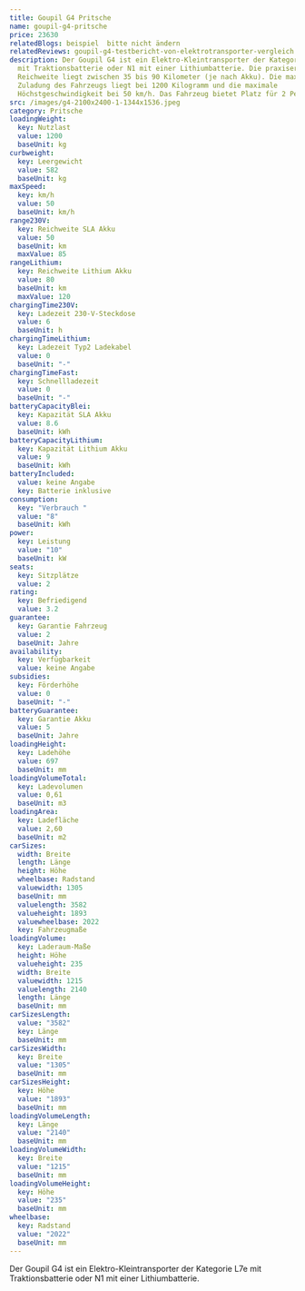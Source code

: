 ```yaml
---
title: Goupil G4 Pritsche
name: goupil-g4-pritsche
price: 23630
relatedBlogs: beispiel  bitte nicht ändern
relatedReviews: goupil-g4-testbericht-von-elektrotransporter-vergleich
description: Der Goupil G4 ist ein Elektro-Kleintransporter der Kategorie L7e
  mit Traktionsbatterie oder N1 mit einer Lithiumbatterie. Die praxiserprobte
  Reichweite liegt zwischen 35 bis 90 Kilometer (je nach Akku). Die maximale
  Zuladung des Fahrzeugs liegt bei 1200 Kilogramm und die maximale
  Höchstgeschwindigkeit bei 50 km/h. Das Fahrzeug bietet Platz für 2 Personen.
src: /images/g4-2100x2400-1-1344x1536.jpeg
category: Pritsche
loadingWeight:
  key: Nutzlast
  value: 1200
  baseUnit: kg
curbweight:
  key: Leergewicht
  value: 582
  baseUnit: kg
maxSpeed:
  key: km/h
  value: 50
  baseUnit: km/h
range230V:
  key: Reichweite SLA Akku
  value: 50
  baseUnit: km
  maxValue: 85
rangeLithium:
  key: Reichweite Lithium Akku
  value: 80
  baseUnit: km
  maxValue: 120
chargingTime230V:
  key: Ladezeit 230-V-Steckdose
  value: 6
  baseUnit: h
chargingTimeLithium:
  key: Ladezeit Typ2 Ladekabel
  value: 0
  baseUnit: "-"
chargingTimeFast:
  key: Schnellladezeit
  value: 0
  baseUnit: "-"
batteryCapacityBlei:
  key: Kapazität SLA Akku
  value: 8.6
  baseUnit: kWh
batteryCapacityLithium:
  key: Kapazität Lithium Akku
  value: 9
  baseUnit: kWh
batteryIncluded:
  value: keine Angabe
  key: Batterie inklusive
consumption:
  key: "Verbrauch "
  value: "8"
  baseUnit: kWh
power:
  key: Leistung
  value: "10"
  baseUnit: kW
seats:
  key: Sitzplätze
  value: 2
rating:
  key: Befriedigend
  value: 3.2
guarantee:
  key: Garantie Fahrzeug
  value: 2
  baseUnit: Jahre
availability:
  key: Verfügbarkeit
  value: keine Angabe
subsidies:
  key: Förderhöhe
  value: 0
  baseUnit: "-"
batteryGuarantee:
  key: Garantie Akku
  value: 5
  baseUnit: Jahre
loadingHeight:
  key: Ladehöhe
  value: 697
  baseUnit: mm
loadingVolumeTotal:
  key: Ladevolumen
  value: 0,61
  baseUnit: m3
loadingArea:
  key: Ladefläche
  value: 2,60
  baseUnit: m2
carSizes:
  width: Breite
  length: Länge
  height: Höhe
  wheelbase: Radstand
  valuewidth: 1305
  baseUnit: mm
  valuelength: 3582
  valueheight: 1893
  valuewheelbase: 2022
  key: Fahrzeugmaße
loadingVolume:
  key: Laderaum-Maße
  height: Höhe
  valueheight: 235
  width: Breite
  valuewidth: 1215
  valuelength: 2140
  length: Länge
  baseUnit: mm
carSizesLength:
  value: "3582"
  key: Länge
  baseUnit: mm
carSizesWidth:
  key: Breite
  value: "1305"
  baseUnit: mm
carSizesHeight:
  key: Höhe
  value: "1893"
  baseUnit: mm
loadingVolumeLength:
  key: Länge
  value: "2140"
  baseUnit: mm
loadingVolumeWidth:
  key: Breite
  value: "1215"
  baseUnit: mm
loadingVolumeHeight:
  key: Höhe
  value: "235"
  baseUnit: mm
wheelbase:
  key: Radstand
  value: "2022"
  baseUnit: mm
---
```

Der Goupil G4 ist ein Elektro-Kleintransporter der Kategorie L7e mit Traktionsbatterie oder N1 mit einer Lithiumbatterie.